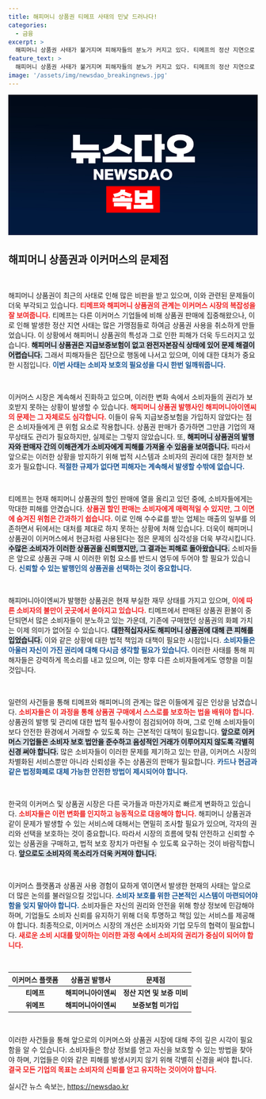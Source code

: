 ```yaml
---
title: 해피머니 상품권 티메프 사태의 민낯 드러나다!
categories:
  - 금융
excerpt: >
  해피머니 상품권 사태가 불거지며 피해자들의 분노가 커지고 있다. 티메프의 정산 지연으로 가맹점들이 사용을 중단했으며, 지급보증보험 없는 상품권의 민낯이 드러났다. 집단 고소와 함께 대한적십자사도 피해를 입고, 해피머니아이엔씨의 부실한 재무 상태가 문제로 지적되고 있다.
feature_text: >
  해피머니 상품권 사태가 불거지며 피해자들의 분노가 커지고 있다. 티메프의 정산 지연으로 가맹점들이 사용을 중단했으며, 지급보증보험 없는 상품권의 민낯이 드러났다. 집단 고소와 함께 대한적십자사도 피해를 입고, 해피머니아이엔씨의 부실한 재무 상태가 문제로 지적되고 있다.
image: '/assets/img/newsdao_breakingnews.jpg'
---
```


<p><img src="/assets/img/newsdao_breakingnews.jpg" alt="bookingtag 속보" /></p>

<h2 data-ke-size="size26">해피머니 상품권과 이커머스의 문제점</h2>

<p data-ke-size="size16">&nbsp;</p>

<p>해피머니 상품권이 최근의 사태로 인해 많은 비판을 받고 있으며, 이와 관련된 문제들이 더욱 부각되고 있습니다. <b><span style="color: #ee2323;">티메프와 해피머니 상품권의 관계는 이커머스 시장의 복잡성을 잘 보여줍니다.</span></b> 티메프는 다른 이커머스 기업들에 비해 상품권 판매에 집중해왔으나, 이로 인해 발생한 정산 지연 사태는 많은 가맹점들로 하여금 상품권 사용을 취소하게 만들었습니다. 이 상황에서 해피머니 상품권의 특성과 그로 인한 피해가 더욱 두드러지고 있습니다. <b><span style="background-color: #21538527;">해피머니 상품권은 지급보증보험이 없고 완전자본잠식 상태에 있어 문제 해결이 어렵습니다.</span></b> 그래서 피해자들은 집단으로 행동에 나서고 있으며, 이에 대한 대처가 중요한 시점입니다. <b><span style="color: #1a5490;">이번 사태는 소비자 보호의 필요성을 다시 한번 일깨워줍니다.</span></b></p>

<p data-ke-size="size16">&nbsp;</p>

<p>이커머스 시장은 계속해서 진화하고 있으며, 이러한 변화 속에서 소비자들의 권리가 보호받지 못하는 상황이 발생할 수 있습니다. <b><span style="color: #ee2323;">해피머니 상품권 발행사인 해피머니아이엔씨의 문제는 그 자체로도 심각합니다.</span></b> 이들이 유독 지급보증보험을 가입하지 않았다는 점은 소비자들에게 큰 위험 요소로 작용합니다. 상품권 판매가 증가하면 그만큼 기업의 재무상태도 관리가 필요하지만, 실제로는 그렇지 않았습니다. 또, <b><span style="background-color: #21538527;">해피머니 상품권의 발행자와 판매자 간의 이해관계가 소비자에게 피해를 가져올 수 있음을 보여줍니다.</span></b> 따라서 앞으로는 이러한 상황을 방지하기 위해 법적 시스템과 소비자의 권리에 대한 철저한 보호가 필요합니다. <b><span style="color: #1a5490;">적절한 규제가 없다면 피해자는 계속해서 발생할 수밖에 없습니다.</span></b></p>

<p data-ke-size="size16">&nbsp;</p>

<p>티메프는 현재 해피머니 상품권의 할인 판매에 열을 올리고 있던 중에, 소비자들에게는 막대한 피해를 안겼습니다. <b><span style="color: #ee2323;">상품권 할인 판매는 소비자에게 매력적일 수 있지만, 그 이면에 숨겨진 위험은 간과하기 쉽습니다.</span></b> 이로 인해 수수료를 받는 업체는 매출의 일부를 의존하면서 뒤에서는 대처를 제대로 하지 못하는 상황에 처해 있습니다. 더욱이 해피머니 상품권이 이커머스에서 현금처럼 사용된다는 점은 문제의 심각성을 더욱 부각시킵니다. <b><span style="background-color: #21538527;">수많은 소비자가 이러한 상품권을 신뢰했지만, 그 결과는 피해로 돌아왔습니다.</span></b> 소비자들은 앞으로 상품권 구매 시 이러한 위험 요소를 반드시 염두에 두어야 할 필요가 있습니다. <b><span style="color: #1a5490;">신뢰할 수 있는 발행인의 상품권을 선택하는 것이 중요합니다.</span></b></p>

<p data-ke-size="size16">&nbsp;</p>

<p>해피머니아이엔씨가 발행한 상품권은 현재 부실한 재무 상태를 가지고 있으며, <b><span style="color: #ee2323;">이에 따른 소비자의 불만이 곳곳에서 쏟아지고 있습니다.</span></b> 티메프에서 판매된 상품권 환불이 중단되면서 많은 소비자들이 분노하고 있는 가운데, 기존에 구매했던 상품권의 화폐 가치는 이제 의미가 없어질 수 있습니다. <b><span style="background-color: #21538527;">대한적십자사도 해피머니 상품권에 대해 큰 피해를 입었습니다.</span></b> 이와 같은 상황에 대한 법적 책임과 대책이 필요한 시점입니다. <b><span style="color: #1a5490;">소비자들은 아울러 자신이 가진 권리에 대해 다시금 생각할 필요가 있습니다.</span></b> 이러한 사태를 통해 피해자들은 강력하게 목소리를 내고 있으며, 이는 향후 다른 소비자들에게도 영향을 미칠 것입니다.</p>

<p data-ke-size="size16">&nbsp;</p>

<p>일련의 사건들을 통해 티메프와 해피머니의 관계는 많은 이들에게 깊은 인상을 남겼습니다. <b><span style="color: #ee2323;">소비자들은 이 과정을 통해 상품권 구매에서 스스로를 보호하는 법을 배워야 합니다.</span></b> 상품권의 발행 및 관리에 대한 법적 필수사항이 점검되어야 하며, 그로 인해 소비자들이 보다 안전한 환경에서 거래할 수 있도록 하는 근본적인 대책이 필요합니다. <b><span style="background-color: #21538527;">앞으로 이커머스 기업들은 소비자 보호 법안을 준수하고 음성적인 거래가 이루어지지 않도록 각별히 신경 써야 합니다.</span></b> 많은 소비자들이 이러한 문제를 제기하고 있는 만큼, 이커머스 시장의 차별화된 서비스뿐만 아니라 신뢰성을 주는 상품권의 판매가 필요합니다. <b><span style="color: #1a5490;">카드나 현금과 같은 법정화폐로 대체 가능한 안전한 방법이 제시되어야 합니다.</span></b></p>

<p data-ke-size="size16">&nbsp;</p>

<p>한국의 이커머스 및 상품권 시장은 다른 국가들과 마찬가지로 빠르게 변화하고 있습니다. <b><span style="color: #ee2323;">소비자들은 이런 변화를 인지하고 능동적으로 대응해야 합니다.</span></b> 해피머니 상품권과 같이 문제가 발생할 수 있는 서비스에 대해서는 면밀히 조사할 필요가 있으며, 각자의 권리와 선택을 보호하는 것이 중요합니다. 따라서 시장의 흐름에 맞춰 안전하고 신뢰할 수 있는 상품권을 구매하고, 법적 보호 장치가 마련될 수 있도록 요구하는 것이 바람직합니다. <b><span style="background-color: #21538527;">앞으로도 소비자의 목소리가 더욱 커져야 합니다.</span></b></p>

<p data-ke-size="size16">&nbsp;</p>

<p>이커머스 플랫폼과 상품권 사용 경험이 묘하게 엮이면서 발생한 현재의 사태는 앞으로 더 많은 논의를 불러일으킬 것입니다. <b><span style="color: #1a5490;">소비자 보호를 위한 근본적인 시스템이 마련되어야 함을 잊지 말아야 합니다.</span></b> 소비자들은 자신의 권리와 안전을 위해 항상 정보에 민감해야 하며, 기업들도 소비자 신뢰를 유지하기 위해 더욱 투명하고 책임 있는 서비스를 제공해야 합니다. 최종적으로, 이커머스 시장의 개선은 소비자와 기업 모두의 협력이 필요합니다. <b><span style="color: #ee2323;">새로운 소비 시대를 맞이하는 이러한 과정 속에서 소비자의 권리가 중심이 되어야 합니다.</span></b></p>

<p data-ke-size="size16">&nbsp;</p>

<table style="width: 100%; border-collapse: collapse;">
    <thead>
        <tr>
            <th style="text-align: center;"><b>이커머스 플랫폼</b></th>
            <th style="text-align: center;"><b>상품권 발행사</b></th>
            <th style="text-align: center;"><b>문제점</b></th>
        </tr>
    </thead>
    <tbody>
        <tr>
            <td style="text-align: center; height: 17px;"><b>티메프</b></td>
            <td style="text-align: center; height: 17px;"><b>해피머니아이엔씨</b></td>
            <td style="text-align: center; height: 17px;"><b>정산 지연 및 보증 미비</b></td>
        </tr>
        <tr>
            <td style="text-align: center; height: 17px;"><b>위메프</b></td>
            <td style="text-align: center; height: 17px;"><b>해피머니아이엔씨</b></td>
            <td style="text-align: center; height: 17px;"><b>보증보험 미가입</b></td>
        </tr>
    </tbody>
</table>

<p data-ke-size="size16">&nbsp;</p>

<p>이러한 사건들을 통해 앞으로의 이커머스와 상품권 시장에 대해 주의 깊은 시각이 필요함을 알 수 있습니다. 소비자들은 항상 정보를 얻고 자신을 보호할 수 있는 방법을 찾아야 하며, 기업들은 이와 같은 피해를 발생시키지 않기 위해 각별히 신경을 써야 합니다. <b><span style="color: #ee2323;">결국 모든 기업의 목표는 소비자의 신뢰를 얻고 유지하는 것이어야 합니다.</span></b></p>
실시간 뉴스 속보는, <a href="https://newsdao.kr" rel="dofollow">https://newsdao.kr</a>


